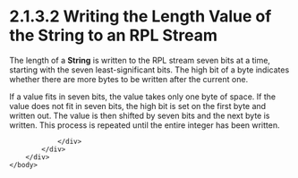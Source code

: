 <html dir="LTR" xmlns:mshelp="http://msdn.microsoft.com/mshelp" xmlns:ddue="http://ddue.schemas.microsoft.com/authoring/2003/5" xmlns:xlink="http://www.w3.org/1999/xlink" xmlns:tool="http://www.microsoft.com/tooltip">
    <head>
        <meta http-equiv="Content-Type" content="text/html; CHARSET=utf-8"></meta>
        <meta name="save" content="history"></meta>
        <title>2.1.3.2 Writing the Length Value of the String to an RPL Stream</title>
        <xml>
            <mshelp:toctitle title="2.1.3.2 Writing the Length Value of the String to an RPL Stream"></mshelp:toctitle>
            <mshelp:rltitle title="[MS-RPL]: Writing the Length Value of the String to an RPL Stream"></mshelp:rltitle>
            <mshelp:keyword index="A" term="404473f6-e5b4-4e53-8af7-4c181457b7d3"></mshelp:keyword>
            <mshelp:attr name="DCSext.ContentType" value="open specification"></mshelp:attr>
            <mshelp:attr name="AssetID" value="404473f6-e5b4-4e53-8af7-4c181457b7d3"></mshelp:attr>
            <mshelp:attr name="TopicType" value="kbRef"></mshelp:attr>
            <mshelp:attr name="DCSext.Title" value="[MS-RPL]: Writing the Length Value of the String to an RPL Stream" />
        </xml>
    </head>
    <body>
        <div id="header">
            <h1 class="heading">2.1.3.2 Writing the Length Value of the String to an RPL Stream</h1>
        </div>
        <div id="mainSection">
            <div id="mainBody">
                <div id="allHistory" class="saveHistory"></div>
                <div id="sectionSection0" class="section" name="collapseableSection">
                    

<p>The length of a <b>String</b> is written to the RPL stream
seven bits at a time, starting with the seven least-significant bits. The high
bit of a byte indicates whether there are more bytes to be written after the
current one. </p>

<p>If a value fits in seven bits, the value takes only one byte
of space. If the value does not fit in seven bits, the high bit is set on the
first byte and written out. The value is then shifted by seven bits and the
next byte is written. This process is repeated until the entire integer has
been written.</p>


                </div>
            </div>
        </div>
    </body>
</html>